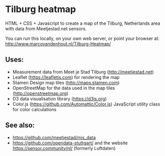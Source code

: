 # Tilburg heatmap

HTML + CSS + Javascript to create a map of the Tilburg, Netherlands area with data from Meetjestad.net sensors.

You can run this locally, on your own web server, or point your browser at:
http://www.marcovandenhout.nl/Tilburg-Heatmap/

## Uses:
* Measurement data from Meet je Stad Tilburg (http://meetjestad.net)
* Leaflet (https://leafletjs.com) for rendering the map
* Stamen Design map tiles (http://maps.stamen.com)
* OpenStreetMap for the data used in the map tiles (http://openstreetmap.org)
* D3 data visualisation library (https://d3js.org)
* Color.js (https://github.com/Automattic/Color.js) JavaScript utility class for color calculations

## See also:
* https://github.com/meetjestad/mjs_data 
* https://github.com/opendata-stuttgart/ and the website https://sensor.community/nl/ (formerly Luftdaten)
